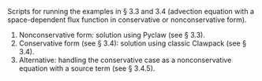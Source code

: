 Scripts for running the examples in § 3.3 and 3.4 (advection equation with a space-dependent flux function in conservative or nonconservative form).  

1. Nonconservative form: solution using Pyclaw (see § 3.3).
2. Conservative form (see § 3.4): solution using classic Clawpack (see § 3.4).
3. Alternative: handling the conservative case as a nonconservative equation with a source term (see § 3.4.5).
